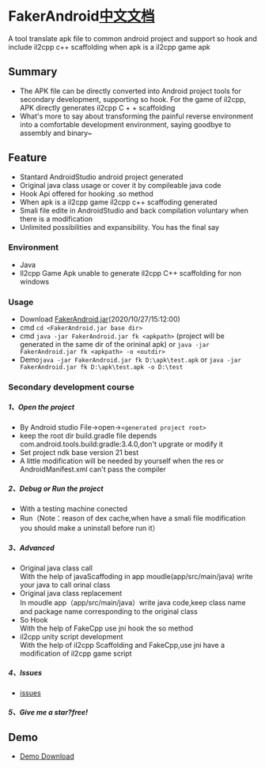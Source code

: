 # FakerAndroid[中文文档](https://github.com/Efaker/FakerAndroid/blob/main/CHINESE.md)
A tool translate apk file to common android project and support so hook and include il2cpp c++ scaffolding when apk is a il2cpp game apk

## Summary
- The APK file can be directly converted into Android project tools for secondary development, supporting so hook. For the game of il2cpp, APK directly generates il2cpp C + + scaffolding
- What's more to say about transforming the painful reverse environment into a comfortable development environment, saying goodbye to assembly and binary~ 
## Feature
- Stantard AndroidStudio android project generated
- Original java class usage or cover it by compileable java code
- Hook Api offered for hooking .so method 
- When apk is a il2cpp game il2cpp c++ scaffoding generated
- Smali file edite in AndroidStudio and back compilation voluntary when there is a modification 
- Unlimited possibilities and expansibility. You has the final say
### Environment
- Java
- Il2cpp Game Apk unable to generate il2cpp C++ scaffolding for non windows
### Usage
- Download [FakerAndroid.jar](https://github.com/Efaker/FakerAndroid/releases/tag/0.0.1)(2020/10/27/15:12:00)
- cmd ```cd <FakerAndroid.jar base dir>``` 
- cmd ```java -jar FakerAndroid.jar fk <apkpath>``` (project will be generated in the same dir of the orininal apk) or ```java -jar FakerAndroid.jar fk <apkpath> -o <outdir>```
- Demo```java -jar FakerAndroid.jar fk D:\apk\test.apk``` or ```java -jar FakerAndroid.jar fk D:\apk\test.apk -o D:\test```
### Secondary development course

##### 1、Open the project
- By Android studio File->open->```<generated project root>```
- keep the root dir build.gradle file depends com.android.tools.build:gradle:3.4.0,don't upgrate or modify it
- Set project ndk base version 21 best
- A little modification will be needed by yourself when the res or AndroidManifest.xml can't pass the compiler 
##### 2、Debug or Run the project
- With a testing machine conected
- Run（Note：reason of dex cache,when have a smali file modification you should make a uninstall before run it）
##### 3、Advanced
- Original java class call  
  With the help of javaScaffoding in app moudle(app/src/main/java) write your java to call orinal class  
- Original java class replacement      
  In moudle app（app/src/main/java）write java code,keep class name and package name corresponding to the original class   
- So Hook  
  With the help of FakeCpp use jni hook the so method
- il2cpp unity script development  
  With the help of il2cpp Scaffolding and FakeCpp,use jni have a modification of il2cpp game script
##### 4、Issues
- [issues](https://github.com/Efaker/FakerAndroid/issues)
##### 5、Give me a star?free!           

## Demo
- [Demo Download](https://github.com/Efaker/FakerAndroid-Demos/releases/tag/BasicDemo1)








        
        
        
        
        
      
                
 








